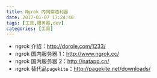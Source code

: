 ```yaml
---
title: Ngrok 内网穿透利器
date: 2017-01-07 17:24:46
tags: [工具,服务器,dev]
categories: [工具]
---
```


- ngrok 介绍：http://dorole.com/1233/
- ngrok 国内服务器 1：http://www.ngrok.cc/
- ngrok 国内服务器 2：http://natapp.cn/
- ngrok 替代品`pagekite`：http://pagekite.net/downloads/

<!-- more -->
